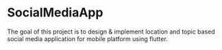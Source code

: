 # SocialMediaApp
The goal of this project is to design &amp; implement location and topic based social media application for mobile platform using flutter. 
